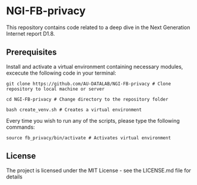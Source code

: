 # NGI-FB-privacy
This repository contains code related to a deep dive in the Next Generation Internet report D1.8.

## Prerequisites
Install and activate a virtual environment containing necessary modules, excecute the following code in your terminal:

```
git clone https://github.com/AU-DATALAB/NGI-FB-privacy # Clone repository to local machine or server

cd NGI-FB-privacy # Change directory to the repository folder

bash create_venv.sh # Creates a virtual environment
```

Every time you wish to run any of the scripts, please type the following commands:

```
source fb_privacy/bin/activate # Activates virtual environment
```
## License
The project is licensed under the MIT License - see the LICENSE.md file for details



